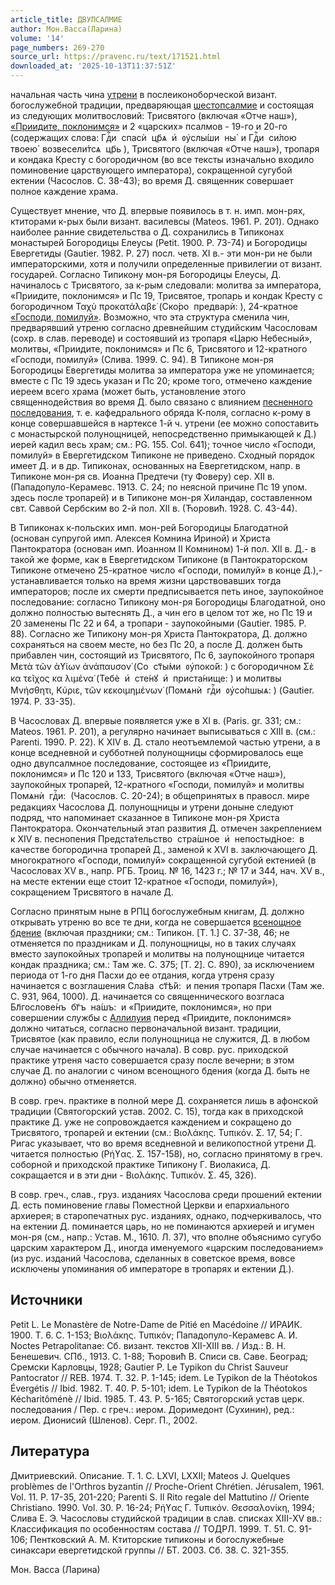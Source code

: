 ```yaml
---
article_title: ДВУПСАЛМИЕ
author: Мон.Васса(Ларина)
volume: '14'
page_numbers: 269-270
source_url: https://pravenc.ru/text/171521.html
downloaded_at: '2025-10-13T11:37:51Z'
---
```


начальная часть чина [утрени](https://pravenc.ru/text/Утреня.html) в послеиконоборческой визант. богослужебной традиции, предваряющая [шестопсалмие](https://pravenc.ru/text/шестопсалмие.html) и состоящая из следующих молитвословий: Трисвятого (включая «Отче наш»), [«Приидите, поклонимся»](<https://pravenc.ru/text/ Приидите  поклонимся .html>) и 2 «царских» псалмов - 19-го и 20-го (содержащих слова: <span class="cu">Гдⷭ҇и</span>  <span class="cu">спасѝ</span>  <span class="cu">цр҃ѧ</span>  <span class="cu">и҆</span>  <span class="cu">ᲂу҆слы́ши</span>  <span class="cu">ны̀</span>  и <span class="cu">Гдⷭ҇и</span>  <span class="cu">си́лою</span>  <span class="cu">твоею̀</span>  <span class="cu">возвесели́тсѧ</span>  <span class="cu">цр҃ь</span> ), Трисвятого (включая «Отче наш»), тропаря и кондака Кресту с богородичном (во все тексты изначально входило поминовение царствующего императора), сокращенной сугубой ектении (Часослов. С. 38-43); во время Д. священник совершает полное каждение храма.

Существует мнение, что Д. впервые появилось в т. н. имп. мон-рях, ктиторами к-рых были визант. василевсы (Mateos. 1961. P. 201). Однако наиболее ранние свидетельства о Д. сохранились в Типиконах монастырей Богородицы Елеусы (Petit. 1900. P. 73-74) и Богородицы Евергетиды (Gautier. 1982. P. 27) посл. четв. XI в.- эти мон-ри не были императорскими, хотя и получили определенные привилегии от визант. государей. Согласно Типикону мон-ря Богородицы Елеусы, Д. начиналось с Трисвятого, за к-рым следовали: молитва за императора, «Приидите, поклонимся» и Пс 19, Трисвятое, тропарь и кондак Кресту с богородичном Ταχὺ προκατάλαβε̇ (<span class="cu">Ско́ро</span>  <span class="cu">предварѝ:</span> ), 24-кратное [«Господи, помилуй»](<https://pravenc.ru/text/ Господи  помилуй .html>). Возможно, что эта структура сменила чин, предварявший утреню согласно древнейшим студийским Часословам (сохр. в слав. переводе) и состоявший из тропаря «Царю Небесный», молитвы, «Приидите, поклонимся» и Пс 6, Трисвятого и 12-кратного «Господи, помилуй» (Слива. 1999. С. 94). В Типиконе мон-ря Богородицы Евергетиды молитва за императора уже не упоминается; вместе с Пс 19 здесь указан и Пс 20; кроме того, отмечено каждение иереем всего храма (может быть, установление этого священнодействия во время Д. было связано с влиянием [песненного последования](<https://pravenc.ru/text/песненного последования.html>), т. е. кафедрального обряда К-поля, согласно к-рому в конце совершавшейся в нартексе 1-й ч. утрени (ее можно сопоставить с монастырской полунощницей, непосредственно примыкающей к Д.) иерей кадил весь храм; см.: PG. 155. Col. 641); точное число «Господи, помилуй» в Евергетидском Типиконе не приведено. Сходный порядок имеет Д. и в др. Типиконах, основанных на Евергетидском, напр. в Типиконе мон-ря св. Иоанна Предтечи (ту Фоверу) сер. XII в. (Пападопуло-Керамевс. 1913. С. 24; по неясной причине Пс 19 упом. здесь после тропарей) и в Типиконе мон-ря Хиландар, составленном свт. Саввой Сербским во 2-й пол. XII в. (Ћоровић. 1928. С. 43-44).

В Типиконах к-польских имп. мон-рей Богородицы Благодатной (основан супругой имп. Алексея Комнина Ириной) и Христа Пантократора (основан имп. Иоанном II Комнином) 1-й пол. XII в. Д.- в такой же форме, как в Евергетидском Типиконе (в Пантократорском Типиконе отмечено 25-кратное число «Господи, помилуй» в конце Д.),- устанавливается только на время жизни царствовавших тогда императоров; после их смерти предписывается петь иное, заупокойное последование: согласно Типикону мон-ря Богородицы Благодатной, оно должно полностью вытеснять Д., а чин его в целом тот же, но Пс 19 и 20 заменены Пс 22 и 64, а тропари - заупокойными (Gautier. 1985. P. 88). Согласно же Типикону мон-ря Христа Пантократора, Д. должно сохраняться на своем месте, но без Пс 20, а после Д. должен быть прибавлен чин, состоящий из Трисвятого, Пс 6, заупокойного тропаря Μετὰ τῶν ἁϒίων ἀνάπαυσον̇ (<span class="cu">Со</span>  <span class="cu">ст҃ы́ми</span>  <span class="cu">ᲂу҆поко́й:</span> ) с богородичном Σὲ κα τεῖχος κα λιμένα̇ (<span class="cu">Тебѐ</span>  <span class="cu">и҆</span>  <span class="cu">сте́нꙋ</span>  <span class="cu">и҆</span>  <span class="cu">приста́нище:</span> ) и молитвы Μνήσθητι, Κύριε, τῶν κεκοιμημένων̇ (<span class="cu">Помѧнѝ</span>  <span class="cu">гдⷭ҇и</span>  <span class="cu">ᲂу҆со́пшыѧ:</span> ) (Gautier. 1974. P. 33-35).

В Часословах Д. впервые появляется уже в XI в. (Paris. gr. 331; см.: Mateos. 1961. P. 201), а регулярно начинает выписываться с XIII в. (см.: Parenti. 1990. P. 22). К XIV в. Д. стало неотъемлемой частью утрени, а в конце вседневной и субботней полунощницы сформировалось еще одно двупсалмное последование, состоящее из «Приидите, поклонимся» и Пс 120 и 133, Трисвятого (включая «Отче наш»), заупокойных тропарей, 12-кратного «Господи, помилуй» и молитвы <span class="cu">Помѧнѝ</span>  <span class="cu">гдⷭ҇и:</span>  (Часослов. С. 20-24); в общепринятых в правосл. мире редакциях Часослова Д. полунощницы и утрени доныне следуют подряд, что напоминает сказанное в Типиконе мон-ря Христа Пантократора. Окончательный этап развития Д. отмечен закреплением к XIV в. песнопения <span class="cu">Предста́тельство</span>  <span class="cu">стра́шное</span>  <span class="cu">и҆</span>  <span class="cu">непостыд́ное:</span>  в качестве богородична тропарей Д., заменой к XVI в. заключающего Д. многократного «Господи, помилуй» сокращенной сугубой ектенией (в Часословах XV в., напр. РГБ. Троиц. № 16, 1423 г.; № 17 и 344, нач. XV в., на месте ектении еще стоит 12-кратное «Господи, помилуй»), сокращением Трисвятого в начале Д.

Согласно принятым ныне в РПЦ богослужебным книгам, Д. должно открывать утреню во все те дни, когда не совершается [всенощное бдение](<https://pravenc.ru/text/всенощное бдение.html>) (включая праздники; см.: Типикон. [Т. 1.] С. 37-38, 46; не отменяется по праздникам и Д. полунощницы, но в таких случаях вместо заупокойных тропарей и молитвы на полунощнице читается кондак праздника; см.: Там же. С. 375; [Т. 2]. С. 890), за исключением периода от 1-го дня Пасхи до ее отдания, когда утреня сразу начинается с возглашения <span class="cu">Сла́ва</span>  <span class="cu">ст҃ѣ́й:</span>  и пения тропаря Пасхи (Там же. С. 931, 964, 1000). Д. начинается со священнического возгласа <span class="cu">Бл҃гослове́нъ</span>  <span class="cu">бг҃ъ</span>  <span class="cu">на́шъ:</span>  и «Приидите, поклонимся», но при совершении службы с [Аллилуия](https://pravenc.ru/text/Аллилуия.html) перед «Приидите, поклонимся» должно читаться, согласно первоначальной визант. традиции, Трисвятое (как правило, если полунощница не служится, Д. в любом случае начинается с обычного начала). В совр. рус. приходской практике утреня часто совершается сразу после вечерни; в этом случае Д. по аналогии с чином всенощного бдения (когда Д. быть не должно) обычно отменяется.

В совр. греч. практике в полной мере Д. сохраняется лишь в афонской традиции (Святогорский устав. 2002. С. 15), тогда как в приходской практике Д. уже не сопровождается каждением и сокращено до Трисвятого, тропарей и ектении (см.: Βιολάκης. Τυπικόν. Σ. 17, 54; Г. Ригас указывает, что во время вседневной и великопостной утрени Д. читается полностью (Ρήϒας. Σ. 157-158), но, согласно принятому в греч. соборной и приходской практике Типикону Г. Виолакиса, Д. сокращается и в эти дни - Βιολάκης. Τυπικόν. Σ. 45, 326).

В совр. греч., слав., груз. изданиях Часослова среди прошений ектении Д. есть поминовение главы Поместной Церкви и епархиального архиерея; в старопечатных рус. изданиях, однако, подчеркивалось, что на ектении Д. поминается царь, но не поминаются архиерей и игумен мон-ря (см., напр.: Устав. М., 1610. Л. 37), что вполне объяснимо сугубо царским характером Д., иногда именуемого «царским последованием» (из рус. изданий Часослова, сделанных в советское время, вовсе исключены упоминания об императоре в тропарях и ектении Д.).

## Источники

Petit L. Le Monastère de Notre-Dame de Pitié en Macédoine // ИРАИК. 1900. Т. 6. С. 1-153; Βιολάκης. Τυπικόν; Пападопуло-Керамевс А. И. Noctes Petrapolitanae: Сб. визант. текстов XII-XIII вв. / Изд.: В. Н. Бенешевич. СПб., 1913. С. 1-88; Ћоровић В. Списи св. Саве. Београд; Сремски Карловцы, 1928; Gautier P. Le Typikon du Christ Sauveur Pantocrator // REB. 1974. T. 32. P. 1-145; idem. Le Typikon de la Théotokos Évergétis // Ibid. 1982. T. 40. P. 5-101; idem. Le Typikon de la Théotokos Kécharitôménè // Ibid. 1985. T. 43. P. 5-165; Святогорский устав церк. последования / Пер. с греч.: иером. Доримедонт (Сухинин), ред.: иером. Дионисий (Шленов). Серг. П., 2002.

## Литература

Дмитриевский. Описание. Т. 1. С. LXVI, LXXII; Mateos J. Quelques problèmes de l'Orthros byzantin // Proche-Orient Chrétien. Jérusalem, 1961. Vol. 11. P. 17-35, 201-220; Parenti S. Il Rito regale del Mattutino // Oriente Christiano. 1990. Vol. 30. P. 16-24; Ρήϒας Γ. Τυπικόν. Θεσσαλονίκη, 1994; Слива Е. Э. Часословы студийской традиции в слав. списках XIII-XV вв.: Классификация по особенностям состава // ТОДРЛ. 1999. Т. 51. С. 91-106; Пентковский А. М. Ктиторские типиконы и богослужебные синаксари евергетидской группы // БТ. 2003. Сб. 38. С. 321-355.

Мон.   Васса   (Ларина)
